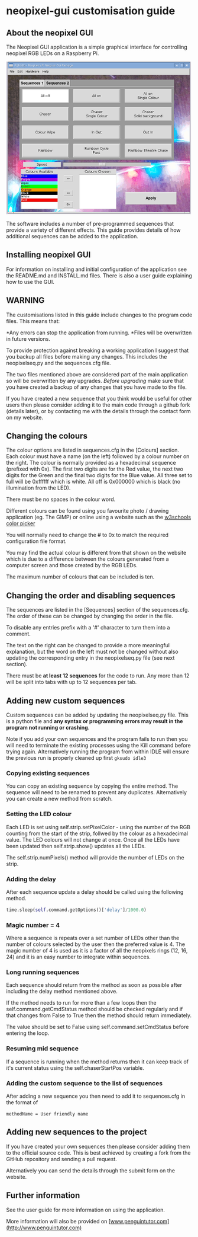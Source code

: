 # neopixel-gui customisation guide

## About the neopixel GUI

The Neopixel GUI application is a simple graphical interface for controlling neopixel RGB LEDs on a Raspberry Pi. 

![NeoPixel GUI screenshot](screenshot-v0-1.png "Screenshot of NeoPixel GUI Version 0.1")

The software includes a number of pre-programmed sequences that provide a variety of different effects. This guide provides details of how additional sequences can be added to the application.


## Installing neopixel GUI

For information on installing and initial configuration of the application see the README.md and INSTALL.md files. There is also a user guide explaining how to use the GUI.

## WARNING

The customisations listed in this guide include changes to the program code files. This means that:

*Any errors can stop the application from running.
*Files will be overwritten in future versions.

To provide protection against breaking a working application I suggest that you backup all files before making any changes. This includes the neopixelseq.py and the sequences.cfg file.

The two files mentioned above are considered part of the main application so will be overwritten by any upgrades. *Before upgrading* make sure that you have created a backup of any changes that you have made to the file.

If you have created a new sequence that you think would be useful for other users then please consider adding it to the main code through a github fork (details later), or by contacting me with the details through the contact form on my website.


## Changing the colours

The colour options are listed in sequences.cfg in the [Colours] section.
Each colour must have a name (on the left) followed by a colour number on the right. The colour is normally provided as a hexadecimal sequence (prefixed with 0x). The first two digits are for the Red value, the next two digits for the Green and the final two digits for the Blue value. All three set to full will be 0xffffff which is white. All off is 0x000000 which is black (no illumination from the LED).

There must be no spaces in the colour word.

Different colours can be found using you favourite photo / drawing application (eg. The GIMP) or online using a website such as the [w3schools color picker](http://www.w3schools.com/tags/ref_colorpicker.asp)

You will normally need to change the # to 0x to match the required configuration file format. 

You may find the actual colour is different from that shown on the website which is due to a difference between the colours generated from a computer screen and those created by the RGB LEDs.

The maximum number of colours that can be included is ten.


## Changing the order and disabling sequences

The sequences are listed in the [Sequences] section of the sequences.cfg.
The order of these can be changed by changing the order in the file. 

To disable any entries prefix with a '#' character to turn them into a comment. 

The text on the right can be changed to provide a more meaningful explanation, but the word on the left must not be changed without also updating the corresponding entry in the neopixelseq.py file (see next section).

There must be **at least 12 sequences** for the code to run. Any more than 12 will be split into tabs with up to 12 sequences per tab.

## Adding new custom sequences

Custom sequences can be added by updating the neopixelseq.py file. This is a python file and **any syntax or programming errors may result in the program not running or crashing**.

Note if you add your own sequences and the program fails to run then you will need to terminate the existing processes using the Kill command before trying again. Alternatively running the program from within IDLE will ensure the previous run is properly cleaned up first `gksudo idle3`

### Copying existing sequences

You can copy an existing sequence by copying the entire method. The sequence will need to be renamed to prevent any duplicates. Alternatively you can create a new method from scratch.

### Setting the LED colour

Each LED is set using self.strip.setPixelColor - using the number of the RGB counting from the start of the strip, follwed by the colour as a hexadecimal value. The LED colours will not change at once. Once all the LEDs have been updated then self.strip.show() updates all the LEDs. 

The self.strip.numPixels() method will provide the number of LEDs on the strip.


### Adding the delay

After each sequence update a delay should be called using the following method.

```Python
time.sleep(self.command.getOptions()['delay']/1000.0)
```

### Magic number = 4

Where a sequence is repeats over a set number of LEDs other than the number of colours selected by the user then the preferred value is 4. The magic number of 4 is used as it is a factor of all the neopixels rings (12, 16, 24) and it is an easy number to integrate within sequences.

### Long running sequences

Each sequence should return from the method as soon as possible after including the delay method mentioned above.

If the method needs to run for more than a few loops then the self.command.getCmdStatus method should be checked regularly and if that changes from False to True then the method should return immediately.

The value should be set to False using self.command.setCmdStatus before entering the loop.


### Resuming mid sequence

If a sequence is running when the method returns then it can keep track of it's current status using the self.chaserStartPos variable. 


### Adding the custom sequence to the list of sequences

After adding a new sequence you then need to add it to sequences.cfg in the format of 
```                         
methodName = User friendly name
```

## Adding new sequences to the project

If you have created your own sequences then please consider adding them to the official source code. This is best achieved by creating a fork from the GitHub repository and sending a pull request.

Alternatively you can send the details through the submit form on the website.


## Further information

See the user guide for more information on using the application.

More information will also be provided on [www.penguintutor.com](http://www.penguintutor.com)
